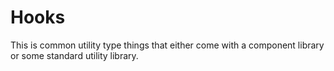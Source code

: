 # Hooks

This is common utility type things that either come with a component library or some standard utility library.
